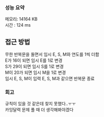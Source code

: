 ### 성능 요약
메모리: 14164 KB<br>
시간 : 124 ms<br>

## 접근 방법
무한 반복문을 돌면서 임시 E, S, M와 연도를 1씩 더함<br>
E가 16이 되면 임시 E를 1로 변경<br>
S가 29이 되면 임시 S를 1로 변경<br>
M이 20가 되면 임시 M을 1로 변경<br>
임시 E, S, M이 입력 E, S, M과 같으면 반복문 종료<br>

### 회고
규칙이 있을 것 같은데 찾지 못했다..ㅜㅜ<br>
카잉달력 문제 풀 때 더 생각해봐야겠다<br>